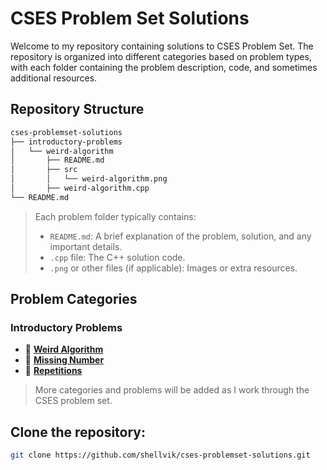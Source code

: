 # CSES Problem Set Solutions

Welcome to my repository containing solutions to CSES Problem Set. The repository is organized into different categories based on problem types, with each folder containing the problem description, code, and sometimes additional resources.

## Repository Structure  
```bash
cses-problemset-solutions
├── introductory-problems
│   └── weird-algorithm
│       ├── README.md
│       ├── src
│       │   └── weird-algorithm.png
│       ├── weird-algorithm.cpp
└── README.md
```

> Each problem folder typically contains:
> - `README.md`: A brief explanation of the problem, solution, and any important details.
> - `.cpp` file: The C++ solution code.
> - `.png` or other files (if applicable): Images or extra resources.

## Problem Categories
### Introductory Problems
- 📄 [**Weird Algorithm**](introductory-problems/weird-algorithm)
- 📄 [**Missing Number**](introductory-problems/missing-number/)
- 📄 [**Repetitions**](introductory-problems/repetitions/)
> More categories and problems will be added as I work through the CSES problem set.

## Clone the repository:
   ```bash
   git clone https://github.com/shellvik/cses-problemset-solutions.git
